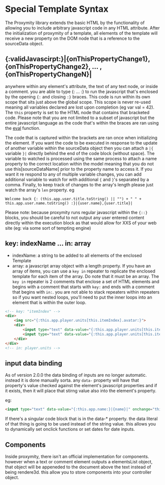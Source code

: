 # Special Template Syntax
The Proxymity library extends the basic HTML by the functionality of allowing you to include arbitrary javascript code in any HTML attribute. After the initialization of proxymity of a template, all elements of the template will receive a new property on the DOM node that is a reference to the sourceData object.

## {:validJavascirpt:}|{onThisPropertyChange1},{onThisPropertyChange2}, ... , {onThisPropertyChangeN}|
anywhere within any element's attribute, the text of any text node, or inside a comment. you are able to type {: ... :} to run the javascript that's enclosed by the opening `{:` and closing `:}` braces. This code is run within its own scope that sits just above the global scope. This scope is never re-used meaning all variables declared are lost upon completion (eg var val = 42). The `this` property is set to the HTML node that contains that bracketed code. Please note that you are not limited to a subset of javascript but the entire javascript language as the code that's within the braces are ran using the [eval](https://developer.mozilla.org/en-US/docs/Web/JavaScript/Reference/Global_Objects/eval) function.

The code that is captured within the brackets are ran once when initializing the element. If you want the code to be executed in response to the update of another variable within the sourceData object then you can attach a `|{` variable `}|` directly behind the end of the code block (without space). The variable to watched is processed using the same process to attach a name property to the correct location within the model meaning that you do not use this[sourceDataName] prior to the property name to access it. If you want it re respond to any of multiple variable changes, you can add additional variable to watch for with additional `{` and `}`'s separated by a comma. Finally, to keep track of changes to the array's length please just watch the array's `len` property.
eg


```
Welcome back {: (this.app.user.title.toString() || "") + " " + this.app.user.name.toString() :}|{user.name},{user.title}|
```

Please note: because proxymity runs regular javascript within the `{::}` blocks, you should be careful to not output any user entered content directly within the execution block as that would allow for XXS of your web site (eg: via some sort of tempting engine)

## key: indexName ... in: array
- indexName: a string to be added to all elements of the enclosed Template
- array: a javascript array object with a length property.
If you have an array of items, you can use a `key in` repeater to replicate the enclosed template for each item of the array. Do note that it must be an array. The `key in` repeater is 2 comments that enclose a set of HTML elements and begins with a comment that starts with `key:` and ends with a comment that begins with `in:`. you are not able to stack repeaters within repeaters so if you want nested loops, you'll need to put the inner loops into an element that is within the outer loop.

```HTML
<!-- key: "itemIndex" -->
<div>
	<img src="{:this.app.player.units[this.itemIndex].avatar:}">
	<div>
		<input type="text" data-value="{:this.app.player.units[this.itemIndex].name:}|{player.units[this.itemIndex].name}|" onchange="this.app.player.units[this.itemIndex].name = this.value">
		<input type="text" data-value="{:this.app.player.units[this.itemIndex].health:}|{player.units[this.itemIndex].health}|" onchange="this.app.player.units[this.itemIndex].health = this.value">
	</div>
</div>
<!-- in: player.units -->

```

## input data binding
As of version 2.0.0 the data binding of inputs are no longer automatic. instead it is done manually sorta. any `data-` property will have that property's value checked against the element's javascript properties and if it exists, then it will place that stirng value also into the element's property.

eg:

```HTML
<input type="text" data-value="{:this.app.name:}|{name}|" onchange="this.app.name = this.value"/>
```

If there's a singular code block that is in the data-* property. the data literal of that thing is going to be used instead of the string value. this allows you to dynamically set onclick functions or set dates for date inputs.

## Components
Inside proxymity, there isn't an official implementation for components. however when a text or comment element outputs a elementsList object, that object will be appeneded to the document above the text instead of being rendere3d. this allow you to store components into your controller object.